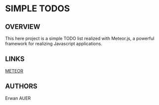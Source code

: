 # SIMPLE TODOS

## OVERVIEW

This here project is a simple TODO list realized with Meteor.js, a powerful
framework for realizing Javascript applications.

## LINKS

[METEOR](https://www.meteor.com/)

## AUTHORS

Erwan AUER